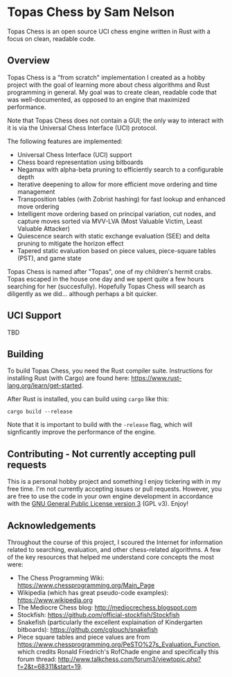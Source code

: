 # Topas Chess by Sam Nelson

Topas Chess is an open source UCI chess engine written in Rust with a focus on clean, readable code.

## Overview

Topas Chess is a "from scratch" implementation I created as a hobby project with the goal of learning more about chess algorithms and Rust programming in general.  My goal was to create clean, readable code that was well-documented, as opposed to an engine that maximized performance.

Note that Topas Chess does not contain a GUI; the only way to interact with it is via the Universal Chess Interface (UCI) protocol.

The following features are implemented:
 * Universal Chess Interface (UCI) support
 * Chess board representation using bitboards
 * Negamax with alpha-beta pruning to efficiently search to a configurable depth
 * Iterative deepening to allow for more efficient move ordering and time management
 * Transposition tables (with Zobrist hashing) for fast lookup and enhanced move ordering
 * Intelligent move ordering based on principal variation, cut nodes, and capture moves sorted via MVV-LVA (Most Valuable Victim, Least Valuable Attacker)
 * Quiescence search with static exchange evaluation (SEE) and delta pruning to mitigate the horizon effect
 * Tapered static evaluation based on piece values, piece-square tables (PST), and game state

Topas Chess is named after "Topas", one of my children's hermit crabs.  Topas escaped in the house one day and we spent quite a few hours searching for her (succesfully).  Hopefully Topas Chess will search as diligently as we did... although perhaps a bit quicker.

## UCI Support

TBD

## Building

To build Topas Chess, you need the Rust compiler suite.  Instructions for installing Rust (with Cargo) are found here: https://www.rust-lang.org/learn/get-started.

After Rust is installed, you can build using `cargo` like this:

```
cargo build --release
```

Note that it is important to build with the `-release` flag, which will signficantly improve the performance of the engine.

## Contributing - Not currently accepting pull requests

This is a personal hobby project and something I enjoy tickering with in my free time.  I'm not currently accepting issues or pull requests.  However, you are free to use the code in your own engine development in accordance with the [GNU General Public License version 3](LICENSE) (GPL v3).  Enjoy!

## Acknowledgements

Throughout the course of this project, I scoured the Internet for information related to searching, evaluation, and other chess-related algorithms.  A few of the key resources that helped me understand core concepts the most were:
 * The Chess Programming Wiki: https://www.chessprogramming.org/Main_Page
 * Wikipedia (which has great pseudo-code examples): https://www.wikipedia.org
 * The Mediocre Chess blog: http://mediocrechess.blogspot.com
 * Stockfish: https://github.com/official-stockfish/Stockfish
 * Snakefish (particularly the excellent explaination of Kindergarten bitboards): https://github.com/cglouch/snakefish
 * Piece square tables and piece values are from https://www.chessprogramming.org/PeSTO%27s_Evaluation_Function, which credits Ronald Friedrich's RofChade engine and specifically this forum thread: http://www.talkchess.com/forum3/viewtopic.php?f=2&t=68311&start=19.

